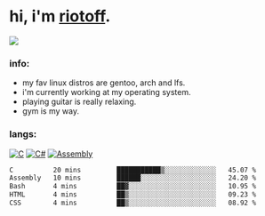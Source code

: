 # hi, i'm [riotoff](https://t.me/terpila898).

[![](https://komarev.com/ghpvc/?username=RIOTOFF&logo=github&style=for-the-badge&color=202020)](https://github.com/RiotOff)
<br />

### info:
- my fav linux distros are gentoo, arch and lfs.
- i'm currently working at my operating system.
- playing guitar is really relaxing.
- gym is my way.
### langs:
[![C](https://img.shields.io/badge/-C-202020?style=for-the-badge)](https://wikipedia.org/wiki/C_(programming_language))
[![C#](https://img.shields.io/badge/-CSharp-202020?style=for-the-badge)](https://wikipedia.org/wiki/C_Sharp_(programming_language))
[![Assembly](https://img.shields.io/badge/-Assembly-202020?style=for-the-badge)](https://wikipedia.org/wiki/Assembly_language)

<!--START_SECTION:waka-->

```txt
C          20 mins         ███████████▒░░░░░░░░░░░░░   45.07 %
Assembly   10 mins         ██████░░░░░░░░░░░░░░░░░░░   24.20 %
Bash       4 mins          ██▓░░░░░░░░░░░░░░░░░░░░░░   10.95 %
HTML       4 mins          ██▒░░░░░░░░░░░░░░░░░░░░░░   09.23 %
CSS        4 mins          ██▒░░░░░░░░░░░░░░░░░░░░░░   08.92 %
```

<!--END_SECTION:waka-->
